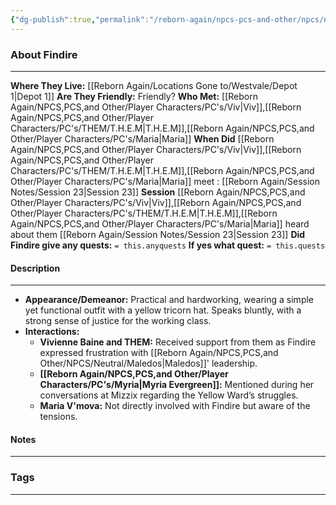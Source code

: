 ```yaml
---
{"dg-publish":true,"permalink":"/reborn-again/npcs-pcs-and-other/npcs/neutral/findire/"}
---
```





### About Findire
---
**Where They Live:** [[Reborn Again/Locations Gone to/Westvale/Depot 1\|Depot 1]]
**Are They Friendly:** Friendly?
**Who Met:** [[Reborn Again/NPCS,PCS,and Other/Player Characters/PC's/Viv\|Viv]],[[Reborn Again/NPCS,PCS,and Other/Player Characters/PC's/THEM/T.H.E.M\|T.H.E.M]],[[Reborn Again/NPCS,PCS,and Other/Player Characters/PC's/Maria\|Maria]]
**When Did** [[Reborn Again/NPCS,PCS,and Other/Player Characters/PC's/Viv\|Viv]],[[Reborn Again/NPCS,PCS,and Other/Player Characters/PC's/THEM/T.H.E.M\|T.H.E.M]],[[Reborn Again/NPCS,PCS,and Other/Player Characters/PC's/Maria\|Maria]] meet : [[Reborn Again/Session Notes/Session 23\|Session 23]]
**Session** [[Reborn Again/NPCS,PCS,and Other/Player Characters/PC's/Viv\|Viv]],[[Reborn Again/NPCS,PCS,and Other/Player Characters/PC's/THEM/T.H.E.M\|T.H.E.M]],[[Reborn Again/NPCS,PCS,and Other/Player Characters/PC's/Maria\|Maria]] heard about them [[Reborn Again/Session Notes/Session 23\|Session 23]] 
**Did Findire give any quests:** `= this.anyquests`
	**If yes what quest:** `= this.quests`


#### Description
---
- **Appearance/Demeanor:** Practical and hardworking, wearing a simple yet functional outfit with a yellow tricorn hat. Speaks bluntly, with a strong sense of justice for the working class.
- **Interactions:**
    - **Vivienne Baine and THEM:** Received support from them as Findire expressed frustration with [[Reborn Again/NPCS,PCS,and Other/NPCS/Neutral/Maledos\|Maledos]]' leadership.
    - **[[Reborn Again/NPCS,PCS,and Other/Player Characters/PC's/Myria\|Myria Evergreen]]:** Mentioned during her conversations at Mizzix regarding the Yellow Ward’s struggles.
    - **Maria V'mova:** Not directly involved with Findire but aware of the tensions.
#### Notes
---



### Tags 

---



